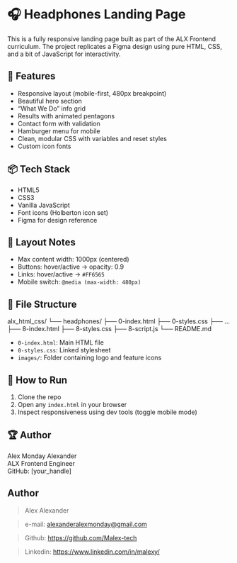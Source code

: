 # 🎧 Headphones Landing Page

This is a fully responsive landing page built as part of the ALX Frontend curriculum. The project replicates a Figma design using pure HTML, CSS, and a bit of JavaScript for interactivity.

## 🧩 Features

- Responsive layout (mobile-first, 480px breakpoint)
- Beautiful hero section
- “What We Do” info grid
- Results with animated pentagons
- Contact form with validation
- Hamburger menu for mobile
- Clean, modular CSS with variables and reset styles
- Custom icon fonts

## 📦 Tech Stack

- HTML5
- CSS3
- Vanilla JavaScript
- Font icons (Holberton icon set)
- Figma for design reference

## 📐 Layout Notes

- Max content width: 1000px (centered)
- Buttons: hover/active → opacity: 0.9
- Links: hover/active → `#FF6565`
- Mobile switch: `@media (max-width: 480px)`

## 📁 File Structure

alx_html_css/
└── headphones/
├── 0-index.html
├── 0-styles.css
├── ...
├── 8-index.html
├── 8-styles.css
├── 8-script.js
└── README.md

- `0-index.html`: Main HTML file
- `0-styles.css`: Linked stylesheet
- `images/`: Folder containing logo and feature icons

## 🔧 How to Run

1. Clone the repo
2. Open any `index.html` in your browser
3. Inspect responsiveness using dev tools (toggle mobile mode)

## 🏆 Author

Alex Monday Alexander  
ALX Frontend Engineer  
GitHub: [your_handle]



## Author

> Alex Alexander

> e-mail: alexanderalexmonday@gmail.com

> Github: https://github.com/Malex-tech

> Linkedin: https://www.linkedin.com/in/malexy/


